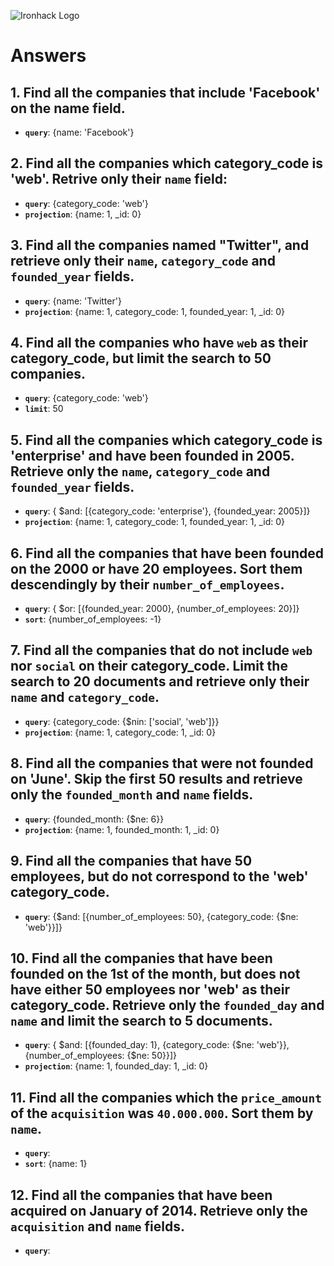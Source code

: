 ![Ironhack Logo](https://i.imgur.com/1QgrNNw.png)

# Answers

## 1. Find all the companies that include 'Facebook' on the **name** field.

 - **`query`**: {name: 'Facebook'}

 ## 2. Find all the companies which **category_code** is 'web'. Retrive only their `name` field:

 - **`query`**: {category_code: 'web'}
 - **`projection`**: {name: 1, _id: 0}

## 3. Find all the companies named "Twitter", and retrieve only their `name`, `category_code` and `founded_year` fields.

- **`query`**: {name: 'Twitter'}
- **`projection`**: {name: 1, category_code: 1, founded_year: 1, _id: 0}

## 4. Find all the companies who have `web` as their **category_code**, but limit the search to 50 companies.

- **`query`**: {category_code: 'web'}
- **`limit`**: 50

## 5. Find all the companies which **category_code** is 'enterprise' and have been founded in 2005. Retrieve only the `name`, `category_code` and `founded_year` fields.

- **`query`**: { $and: [{category_code: 'enterprise'}, {founded_year: 2005}]}
- **`projection`**: {name: 1, category_code: 1, founded_year: 1, _id: 0}

## 6. Find all the companies that have been **founded** on the 2000 or have 20 **employees**. Sort them descendingly by their `number_of_employees`.

- **`query`**: { $or: [{founded_year: 2000}, {number_of_employees: 20}]}
- **`sort`**: {number_of_employees: -1}

## 7. Find all the companies that do not include `web` nor `social` on their **category_code**. Limit the search to 20 documents and retrieve only their `name` and `category_code`.

- **`query`**: {category_code: {$nin: ['social', 'web']}}
- **`projection`**: {name: 1, category_code: 1, _id: 0}

## 8. Find all the companies that were not **founded** on 'June'. Skip the first 50 results and retrieve only the `founded_month` and `name` fields.

- **`query`**: {founded_month: {$ne: 6}}
- **`projection`**: {name: 1, founded_month: 1, _id: 0}

## 9. Find all the companies that have 50 employees, but do not correspond to the 'web' **category_code**.

- **`query`**: {$and: [{number_of_employees: 50}, {category_code: {$ne: 'web'}}]}

## 10. Find all the companies that have been founded on the 1st of the month, but does not have either 50 employees nor 'web' as their **category_code**. Retrieve only the `founded_day` and `name` and limit the search to 5 documents.

- **`query`**: { $and: [{founded_day: 1}, {category_code: {$ne: 'web'}}, {number_of_employees: {$ne: 50}}]}
- **`projection`**: {name: 1, founded_day: 1, _id: 0}

## 11. Find all the companies which the `price_amount` of the `acquisition` was **`40.000.000`**. Sort them by `name`.

- **`query`**:
- **`sort`**: {name: 1}

## 12. Find all the companies that have been acquired on January of 2014. Retrieve only the `acquisition` and `name` fields.

- **`query`**:
